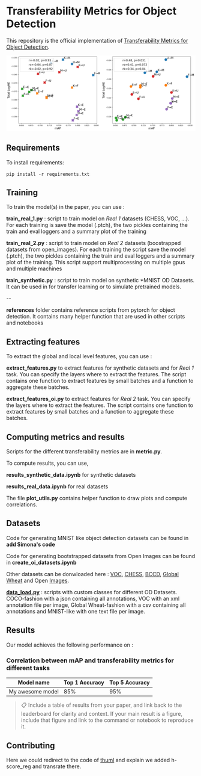 # Transferability Metrics for Object Detection

This repository is the official implementation of [Transferability Metrics for Object Detection](https://arxiv.org/abs/todo). 

![](images/agg_logme.png)

## Requirements

To install requirements:

```setup
pip install -r requirements.txt
```


## Training

To train the model(s) in the paper,  you can use :

**train_real_1.py** : script to train model on *Real 1* datasets (CHESS, VOC, ...). For each training is save the model (.ptch), the two pickles containing the train and eval loggers and a summary plot of the training

**train_real_2.py** : script to train model on *Real 2* datasets (boostrapped datasets from open_images). For each training the script save the model (.ptch), the two pickles containing the train and eval loggers and a summary plot of the training. This script support multiprocessing on multiple gpus and multiple machines

**train_synthetic.py** : script to train model on synthetic *MNIST OD Datasets. It can be used in for transfer learning or to simulate pretrained models.

--

**references** folder contains reference scripts from pytorch for object detection. It contains many helper function that are used in other scripts and notebooks


## Extracting features

To extract the global and local level features, you can use : 

**extract_features.py** to extract features for synthetic datasets and for *Real 1* task. You can specify the layers where to extract the features. The script contains one function
to extract features by small batches and a function to aggregate these batches.

**extract_features_oi.py** to extract features for *Real 2* task. You can specify the layers where to extract the features. The script contains one function to extract features by small batches and a function to aggregate these batches.


## Computing metrics and results

Scripts for the different transferability metrics are in **metric.py**.

To compute results, you can use,

**results_synthetic_data.ipynb** for synthetic datasets

**results_real_data.ipynb** for real datasets

The file **plot_utils.py** contains helper function to draw plots and compute correlations.

## Datasets

Code for generating MNIST like object detection datasets can be found in **add Simona's code**

Code for generating bootstrapped datasets from Open Images can be found in **create_oi_datasets.ipynb**

Other datasets can be donwloaded here : [VOC](http://host.robots.ox.ac.uk/pascal/VOC/), [CHESS](https://public.roboflow.com/object-detection/chess-full), 
[BCCD](https://www.tensorflow.org/datasets/catalog/bccd), [Global Wheat](https://www.kaggle.com/c/global-wheat-detection) and Open [Images](https://storage.googleapis.com/openimages/web/index.html).

**[data_load.py](https://github.com/dataiku-research/transferability_metrics_for_object_detection/blob/main/data_load.py)** : scripts with custom classes for different OD Datasets. COCO-fashion with a json containing all annotations, VOC with an xml annotation file per image, Global Wheat-fashion with a csv containing all annotations and MNIST-like with one text file per image.

## Results

Our model achieves the following performance on :

### Correlation between mAP and transferability metrics for different tasks

| Model name         | Top 1 Accuracy  | Top 5 Accuracy |
| ------------------ |---------------- | -------------- |
| My awesome model   |     85%         |      95%       |


>📋  Include a table of results from your paper, and link back to the leaderboard for clarity and context. If your main result is a figure, include that figure and link to the command or notebook to reproduce it. 


## Contributing

Here we could redirect to the code of [thuml](https://github.com/thuml/Transfer-Learning-Library) and explain we added h-score_reg and transrate there. 
